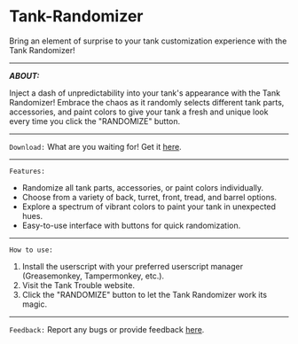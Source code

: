 # Tank-Randomizer
Bring an element of surprise to your tank customization experience with the Tank Randomizer! 
****
_**ABOUT:**_

Inject a dash of unpredictability into your tank's appearance with the Tank Randomizer! Embrace the chaos as it randomly selects different tank parts, accessories, and paint colors to give your tank a fresh and unique look every time you click the "RANDOMIZE" button.
****
`Download:`
What are you waiting for! Get it [here](https://greasyfork.org/en/scripts/482239-tank-randomizer).
****
`Features:`
- Randomize all tank parts, accessories, or paint colors individually.
- Choose from a variety of back, turret, front, tread, and barrel options.
- Explore a spectrum of vibrant colors to paint your tank in unexpected hues.
- Easy-to-use interface with buttons for quick randomization.
****
`How to use:`
1. Install the userscript with your preferred userscript manager (Greasemonkey, Tampermonkey, etc.).
2. Visit the Tank Trouble website.
3. Click the "RANDOMIZE" button to let the Tank Randomizer work its magic.
****
`Feedback:`
Report any bugs or provide feedback [here](Forumlinkhere).
